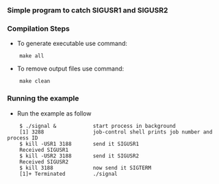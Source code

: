 ### Simple program to catch SIGUSR1 and SIGUSR2

### Compilation Steps
- To generate executable use command:
``` 
    make all
```
- To remove output files use command:
```
    make clean
```

### Running the example
- Run the example as follow
```
    $ ./signal &            start process in background
    [1] 3288                job-control shell prints job number and process ID
    $ kill -USR1 3188       send it SIGUSR1
    Received SIGUSR1
    $ kill -USR2 3188       send it SIGUSR2
    Received SIGUSR2
    $ kill 3188             now send it SIGTERM
    [1]+ Terminated         ./signal 
```